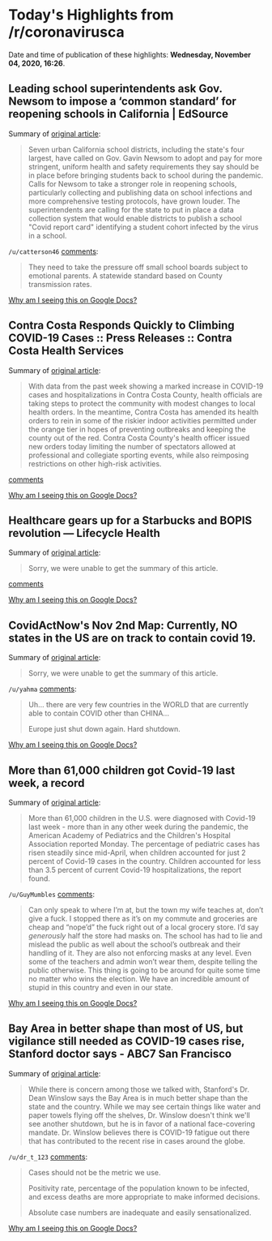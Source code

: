 # Today's Highlights from /r/coronavirusca

Date and time of publication of these highlights: **Wednesday, November 04, 2020, 16:26**.

## Leading school superintendents ask Gov. Newsom to impose a ‘common standard’ for reopening schools in California | EdSource

Summary of [original article](https://edsource.org/2020/leading-school-superintendents-ask-gov-newsom-to-impose-a-common-standard-for-reopening-schools-in-california/642847/amp):

> Seven urban California school districts, including the state's four largest, have called on Gov. Gavin Newsom to adopt and pay for more stringent, uniform health and safety requirements they say should be in place before bringing students back to school during the pandemic. Calls for Newsom to take a stronger role in reopening schools, particularly collecting and publishing data on school infections and more comprehensive testing protocols, have grown louder. The superintendents are calling for the state to put in place a data collection system that would enable districts to publish a school "Covid report card" identifying a student cohort infected by the virus in a school.

`/u/catterson46` [comments](https://www.reddit.com/r/CoronavirusCA/comments/jo0jfq/leading_school_superintendents_ask_gov_newsom_to/):

> They need to take the pressure off small school boards subject to emotional parents.  A statewide standard based on County transmission rates.

[Why am I seeing this on Google Docs?](https://docs.google.com/document/d/1Dc6We63vOXIZsc0op-Bt4abqkYjXzOigalQqFxmvvbM/edit?usp=sharing)

## Contra Costa Responds Quickly to Climbing COVID-19 Cases :: Press Releases :: Contra Costa Health Services

Summary of [original article](https://cchealth.org/press-releases/2020/1104-Climbing-COVID-19-Cases.php):

> With data from the past week showing a marked increase in COVID-19 cases and hospitalizations in Contra Costa County, health officials are taking steps to protect the community with modest changes to local health orders. In the meantime, Contra Costa has amended its health orders to rein in some of the riskier indoor activities permitted under the orange tier in hopes of preventing outbreaks and keeping the county out of the red. Contra Costa County's health officer issued new orders today limiting the number of spectators allowed at professional and collegiate sporting events, while also reimposing restrictions on other high-risk activities.

[comments](https://www.reddit.com/r/CoronavirusCA/comments/jo3ei9/contra_costa_responds_quickly_to_climbing_covid19/)

[Why am I seeing this on Google Docs?](https://docs.google.com/document/d/1Dc6We63vOXIZsc0op-Bt4abqkYjXzOigalQqFxmvvbM/edit?usp=sharing)

## Healthcare gears up for a Starbucks and BOPIS revolution — Lifecycle Health

Summary of [original article](http://www.lifecyclehealth.com/whatsnews/2020/10/29/healthcare-gears-up-for-a-starbucks-and-bopis-revolution):

> Sorry, we were unable to get the summary of this article.

[comments](https://www.reddit.com/r/CoronavirusCA/comments/jnvks1/healthcare_gears_up_for_a_starbucks_and_bopis/)

[Why am I seeing this on Google Docs?](https://docs.google.com/document/d/1Dc6We63vOXIZsc0op-Bt4abqkYjXzOigalQqFxmvvbM/edit?usp=sharing)

## CovidActNow's Nov 2nd Map: Currently, NO states in the US are on track to contain covid 19.

Summary of [original article](https://i.imgur.com/N6Is1CD.jpg):

> Sorry, we were unable to get the summary of this article.

`/u/yahma` [comments](https://www.reddit.com/r/CoronavirusCA/comments/jn3e40/covidactnows_nov_2nd_map_currently_no_states_in/):

> Uh... there are very few countries in the WORLD that are currently able to contain COVID other than CHINA...  
> 
> Europe just shut down again. Hard shutdown.

[Why am I seeing this on Google Docs?](https://docs.google.com/document/d/1Dc6We63vOXIZsc0op-Bt4abqkYjXzOigalQqFxmvvbM/edit?usp=sharing)

## More than 61,000 children got Covid-19 last week, a record

Summary of [original article](https://www.nbcnews.com/health/health-news/more-61-000-children-got-covid-19-last-week-record-n1245851?cid=sm_npd_ms_fb_ma):

> More than 61,000 children in the U.S. were diagnosed with Covid-19 last week - more than in any other week during the pandemic, the American Academy of Pediatrics and the Children's Hospital Association reported Monday. The percentage of pediatric cases has risen steadily since mid-April, when children accounted for just 2 percent of Covid-19 cases in the country. Children accounted for less than 3.5 percent of current Covid-19 hospitalizations, the report found.

`/u/GuyMumbles` [comments](https://www.reddit.com/r/CoronavirusCA/comments/jn33u1/more_than_61000_children_got_covid19_last_week_a/):

> Can only speak to where I’m at, but the town my wife teaches at, don’t give a fuck. I stopped there as it’s on my commute and groceries are cheap and “nope’d” the fuck right out of a local grocery store. I’d say *generously* half the store had masks on. The school has had to lie and mislead the public as well about the school’s outbreak and their handling of it. They are also not enforcing masks at any level. Even some of the teachers and admin won’t wear them, despite telling the public otherwise. This thing is going to be around for quite some time no matter who wins the election. We have an incredible amount of stupid in this country and even in our state.

[Why am I seeing this on Google Docs?](https://docs.google.com/document/d/1Dc6We63vOXIZsc0op-Bt4abqkYjXzOigalQqFxmvvbM/edit?usp=sharing)

## Bay Area in better shape than most of US, but vigilance still needed as COVID-19 cases rise, Stanford doctor says - ABC7 San Francisco

Summary of [original article](https://abc7news.com/coronavirus-map-stanford-bay-area-covid-california/7565934/):

> While there is concern among those we talked with, Stanford's Dr. Dean Winslow says the Bay Area is in much better shape than the state and the country. While we may see certain things like water and paper towels flying off the shelves, Dr. Winslow doesn't think we'll see another shutdown, but he is in favor of a national face-covering mandate. Dr. Winslow believes there is COVID-19 fatigue out there that has contributed to the recent rise in cases around the globe.

`/u/dr_t_123` [comments](https://www.reddit.com/r/CoronavirusCA/comments/jmqg3w/bay_area_in_better_shape_than_most_of_us_but/):

> Cases should not be the metric we use.
> 
> Positivity rate, percentage of the population known to be infected, and excess deaths are more appropriate to make informed decisions.
> 
> Absolute case numbers are inadequate and easily sensationalized.

[Why am I seeing this on Google Docs?](https://docs.google.com/document/d/1Dc6We63vOXIZsc0op-Bt4abqkYjXzOigalQqFxmvvbM/edit?usp=sharing)

